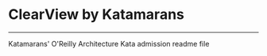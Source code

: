ClearView by Katamarans
=========================

---------------------------

Katamarans' O'Reilly Architecture Kata admission readme file
